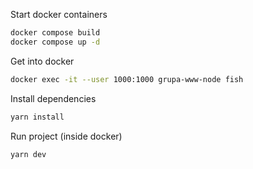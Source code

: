 Start docker containers

```bash
docker compose build
docker compose up -d
```

Get into docker

```bash
docker exec -it --user 1000:1000 grupa-www-node fish
```

Install dependencies
```bash
yarn install
```

Run project (inside docker)
```bash
yarn dev
```
